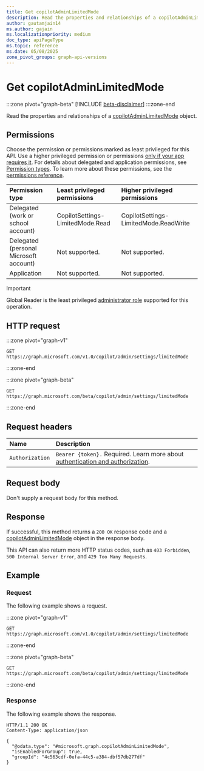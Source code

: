 ```yaml
---
title: Get copilotAdminLimitedMode
description: Read the properties and relationships of a copilotAdminLimitedMode object.
author: gautamjain14
ms.author: gajain
ms.localizationpriority: medium
doc_type: apiPageType
ms.topic: reference
ms.date: 05/08/2025
zone_pivot_groups: graph-api-versions
---
```


# Get copilotAdminLimitedMode

<!-- markdownlint-disable MD024 -->
<!-- cSpell:ignore gautamjain14 gajain -->

:::zone pivot="graph-beta"
[!INCLUDE [beta-disclaimer](../includes/beta-disclaimer.md)]
:::zone-end

Read the properties and relationships of a [copilotAdminLimitedMode](./resources/copilotadminlimitedmode.md) object.

## Permissions

Choose the permission or permissions marked as least privileged for this API. Use a higher privileged permission or permissions [only if your app requires it](/graph/permissions-overview#best-practices-for-using-microsoft-graph-permissions). For details about delegated and application permissions, see [Permission types](/graph/permissions-overview#permission-types). To learn more about these permissions, see the [permissions reference](/graph/permissions-reference).

| Permission type                        | Least privileged permissions     | Higher privileged permissions         |
|:---------------------------------------|:---------------------------------|:--------------------------------------|
| Delegated (work or school account)     | CopilotSettings-LimitedMode.Read | CopilotSettings-LimitedMode.ReadWrite |
| Delegated (personal Microsoft account) | Not supported.                   | Not supported.                        |
| Application                            | Not supported.                   | Not supported.                        |

> [!IMPORTANT]
> Global Reader is the least privileged [administrator role](/entra/identity/role-based-access-control/permissions-reference?toc=%2Fgraph%2Ftoc.json) supported for this operation.

## HTTP request

:::zone pivot="graph-v1"

```http
GET https://graph.microsoft.com/v1.0/copilot/admin/settings/limitedMode
```

:::zone-end

:::zone pivot="graph-beta"

```http
GET https://graph.microsoft.com/beta/copilot/admin/settings/limitedMode
```

:::zone-end

## Request headers

| Name            | Description                                                                                                |
|:----------------|:-----------------------------------------------------------------------------------------------------------|
| `Authorization` |`Bearer {token}.` Required. Learn more about [authentication and authorization](/graph/auth/auth-concepts). |

## Request body

Don't supply a request body for this method.

## Response

If successful, this method returns a `200 OK` response code and a [copilotAdminLimitedMode](./resources/copilotadminlimitedmode.md) object in the response body.

This API can also return more HTTP status codes, such as `403 Forbidden`, `500 Internal Server Error`, and `429 Too Many Requests`.

## Example

### Request

The following example shows a request.

:::zone pivot="graph-v1"

```http
GET https://graph.microsoft.com/v1.0/copilot/admin/settings/limitedMode
```

:::zone-end

:::zone pivot="graph-beta"

```http
GET https://graph.microsoft.com/beta/copilot/admin/settings/limitedMode
```

:::zone-end

### Response

The following example shows the response.

``` http
HTTP/1.1 200 OK
Content-Type: application/json

{
  "@odata.type": "#microsoft.graph.copilotAdminLimitedMode",
  "isEnabledForGroup": true,
  "groupId": "4c563cdf-0efa-44c5-a384-dbf57db277df"
}
```
